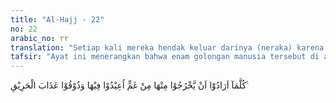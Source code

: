 ```yaml
---
title: "Al-Hajj - 22"
no: 22
arabic_no: ٢٢
translation: "Setiap kali mereka hendak keluar darinya (neraka) karena tersiksa, mereka dikembalikan (lagi) ke dalamnya. (Kepada mereka dikatakan), “Rasakanlah azab yang membakar ini!”"
tafsir: "Ayat ini menerangkan bahwa enam golongan manusia tersebut di atas dapat dibagi kepada dua golongan saja, yaitu golongan kafir dan golongan mukmin. Yang termasuk golongan kafir ialah orang-orang Yahudi, orang-orang shabi'in, orang-orang Nasrani, orang-orang Majusi dan orang-orang yang mempersekutukan Allah. Kelima golongan ini mempunyai asas-asas kepercayaan yang berbeda, golongan yang satu tidak mengakui bahkan mengingkari pokok-pokok kepercayaan golongan yang lain, sehingga antara mereka terjadi pertikaian pendapat yang kadang-kadang meningkat menjadi permusuhan. Golongan kedua ialah golongan mukmin yaitu golongan yang taat kepada Allah. Antara golongan pertama dan golongan kedua sering terjadi perdebatan dan permusuhan, sebagaimana yang dilukiskan dan sabab nuzul ayat di atas.\n\nDalam ayat ini dan ayat berikutnya akan digambarkan bentuk-bentuk hukuman dan azab yang akan diterima oleh orang-orang kafir serta bentuk-bentuk nikmat yang akan diterima oleh orang-orang mukmin kelak.\n\nAzab yang akan diterima oleh orang-orang kafir diterangkan Allah sebagai berikut:\n\n1. Orang-orang kafir itu akan dimasukkan ke dalam api neraka yang panas menyala-nyala, sehingga api itu meliputi seluruh badan mereka, seperti pakaian yang membungkus dan meliputi seluruh badan orang yang memakainya.\n\nPada ayat lain diterangkan pula keadaan orang-orang kafir di dalam neraka; mereka diliputi api neraka sampai meliputi seluruh badan mereka. Allah berfirman:\n\nBagi mereka tikar tidur dari api neraka dan di atas mereka ada selimut (api neraka). Demikianlah Kami memberi balasan kepada orang-orang yang zalim. (al-A'raf/7: 41)\n\nSebagian ulama berpendapat bahwa pakaian yang menutupi seluruh badan mereka itu, terbuat dari cairan aspal sangat panas, sebagaimana firman Allah:\n\nPakaian mereka dari cairan aspal, dan wajah mereka ditutup oleh api neraka. (Ibrahim/14: 50)\n\n2. Dituangkan ke atas kepala mereka air yang mendidih yang sangat panas. Hadis Nabi Muhammad saw menjelaskan pula hal ini\n\nDari Abi Hurairah, sesungguhnya dia membaca ayat ini, ia berkata, \"Aku mendengar Rasulullah saw, bersabda, \"Sesungguhnya air panas mendidih dituangkan ke atas kepala mereka (orang-orang kafir), lalu air panas itu menembus ubun-ubunnya sampai ke rongga perutnya, maka dihancurkannya apa yang berada dalam rongga perut itu, hingga sampailah air panas itu ke tumitnya dan dalam keadaan cair, kemudian (tubuh orang itu) kembali seperti semula. (Riwayat at-Tirmidzi)\n\n3. Mereka dicambuk dengan cemeti-cemeti yang terbuat dari besi, hingga mengenai muka, kepala dan seluruh tubuhnya. Dari Abi Sa'id al-Khudriy, dari Rasulullah bersabda, \"Seandainya cambuk dan besi diletakkan di bumi kemudian berkumpul manusia dan jin, mereka tidak bisa mengangkatnya dari bumi. (Riwayat Ahmad)\n\n4. Setiap mereka mencoba lari keluar dari neraka, mereka dihalau dan dicambuk dengan cemeti itu, seraya dikatakan kepada mereka, \"Rasakanlah olehmu azab ini, sebagai balasan bagi keingkaran dan kedurhakaan.\"\n\nInilah gambaran azab ukhrawi yang diterangkan Allah kepada manusia. Dengan keterangan itu manusia dapat membayangkan bagaimana hebat dan pedihnya azab yang diterima orang-orang kafir di hari Kiamat, sehingga gambaran itu merupakan kabar yang menakutkan baginya. Hal ini sebagai salah satu cara Al-Qur'an meyakinkan manusia dan menyadarkannya dari keingkaran dan kedurhakaan yang telah diperbuatnya. Bagaimana hakekat yang sebenarnya dari azab ukhrawi itu, adalah termasuk pengetahuan yang gaib, hanya Allah sajalah yang Maha Mengetahui, mungkin sesuai dengan yang dilukiskan itu yang berupa azab jasmani atau mungkin pula berupa azab jasmani dan azab rohani."
---
```


كُلَّمَآ اَرَادُوْٓا اَنْ يَّخْرُجُوْا مِنْهَا مِنْ غَمٍّ اُعِيْدُوْا فِيْهَا وَذُوْقُوْا عَذَابَ الْحَرِيْقِ ࣖ
